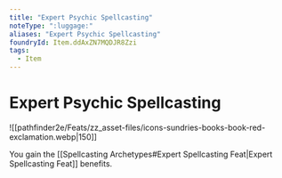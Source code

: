 ```yaml
---
title: "Expert Psychic Spellcasting"
noteType: ":luggage:"
aliases: "Expert Psychic Spellcasting"
foundryId: Item.ddAxZN7MQDJR8Zzi
tags:
  - Item
---
```


# Expert Psychic Spellcasting
![[pathfinder2e/Feats/zz_asset-files/icons-sundries-books-book-red-exclamation.webp|150]]

You gain the [[Spellcasting Archetypes#Expert Spellcasting Feat|Expert Spellcasting Feat]] benefits.
